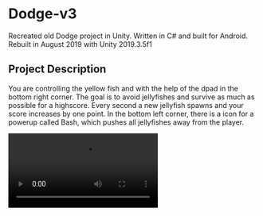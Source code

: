 # Dodge-v3
Recreated old Dodge project in Unity. Written in C# and built for Android. Rebuilt in August 2019 with Unity 2019.3.5f1

## Project Description

You are controlling the yellow fish and with the help of the dpad in the bottom right corner. The goal is to avoid jellyfishes and survive as much as possible for a highscore. Every second a new jellyfish spawns and your score increases by one point. In the bottom left corner, there is a icon for a powerup called Bash, which pushes all jellyfishes away from the player.

![](dodge_unity.mp4)
